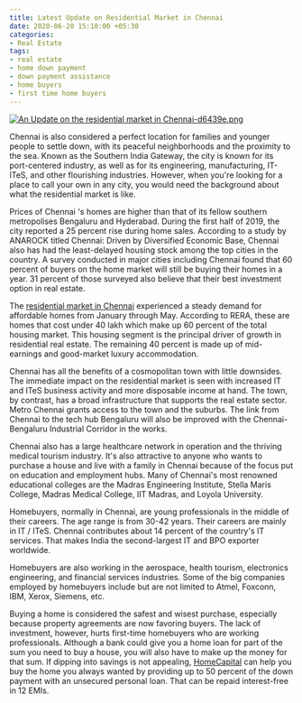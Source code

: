```yaml
---
title: Latest Update on Residential Market in Chennai
date: 2020-06-20 15:10:00 +05:30
categories:
- Real Estate
tags:
- real estate
- home down payment
- down payment assistance
- home buyers
- first time home buyers
---
```


[![An Update on the residential market in Chennai-d6439e.png](/uploads/An%20Update%20on%20the%20residential%20market%20in%20Chennai-d6439e.png)](https://blog.homecapital.in/an-update-on-the-residential-market-in-chennai/)

Chennai is also considered a perfect location for families and younger people to settle down, with its peaceful neighborhoods and the proximity to the sea. Known as the Southern India Gateway, the city is known for its port-centered industry, as well as for its engineering, manufacturing, IT-ITeS, and other flourishing industries. However, when you're looking for a place to call your own in any city, you would need the background about what the residential market is like.

Prices of Chennai 's homes are higher than that of its fellow southern metropolises Bengaluru and Hyderabad. During the first half of 2019, the city reported a 25 percent rise during home sales. According to a study by ANAROCK titled Chennai: Driven by Diversified Economic Base, Chennai also has had the least-delayed housing stock among the top cities in the country. A survey conducted in major cities including Chennai found that 60 percent of buyers on the home market will still be buying their homes in a year. 31 percent of those surveyed also believe that their best investment option in real estate.

The [residential market in Chennai](https://blog.homecapital.in/an-update-on-the-residential-market-in-chennai/) experienced a steady demand for affordable homes from January through May. According to RERA, these are homes that cost under 40 lakh which make up 60 percent of the total housing market. This housing segment is the principal driver of growth in residential real estate. The remaining 40 percent is made up of mid-earnings and good-market luxury accommodation.

Chennai has all the benefits of a cosmopolitan town with little downsides. The immediate impact on the residential market is seen with increased IT and ITeS business activity and more disposable income at hand. The town, by contrast, has a broad infrastructure that supports the real estate sector. Metro Chennai grants access to the town and the suburbs. The link from Chennai to the tech hub Bengaluru will also be improved with the Chennai-Bengaluru Industrial Corridor in the works.

Chennai also has a large healthcare network in operation and the thriving medical tourism industry. It's also attractive to anyone who wants to purchase a house and live with a family in Chennai because of the focus put on education and employment hubs. Many of Chennai's most renowned educational colleges are the Madras Engineering Institute, Stella Maris College, Madras Medical College, IIT Madras, and Loyola University.

Homebuyers, normally in Chennai, are young professionals in the middle of their careers. The age range is from 30-42 years. Their careers are mainly in IT / ITeS. Chennai contributes about 14 percent of the country's IT services. That makes India the second-largest IT and BPO exporter worldwide.

Homebuyers are also working in the aerospace, health tourism, electronics engineering, and financial services industries. Some of the big companies employed by homebuyers include but are not limited to Atmel, Foxconn, IBM, Xerox, Siemens, etc.

Buying a home is considered the safest and wisest purchase, especially because property agreements are now favoring buyers. The lack of investment, however, hurts first-time homebuyers who are working professionals. Although a bank could give you a home loan for part of the sum you need to buy a house, you will also have to make up the money for that sum. If dipping into savings is not appealing, [HomeCapital](https://homecapital.in/) can help you buy the home you always wanted by providing up to 50 percent of the down payment with an unsecured personal loan. That can be repaid interest-free in 12 EMIs.
